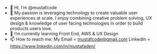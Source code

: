 - 👋 Hi, I’m @mustafcode
- 👀 My passion is leveraging technology to create valuable user experiences at scale. I enjoy combining creative problem solving, UX design & knowledge of user facing technologies in order to build products users love.
- 🌱 I’m currently learning Front End, AWS & UX Design
- 📫 How to reach me: My Email = mustafcode@gmail.com
      LinkedIn = https://www.linkedin.com/in/mustafaden/

<!---
mustafcode/mustafcode is a ✨ special ✨ repository because its `README.md` (this file) appears on your GitHub profile.
You can click the Preview link to take a look at your changes.
--->
